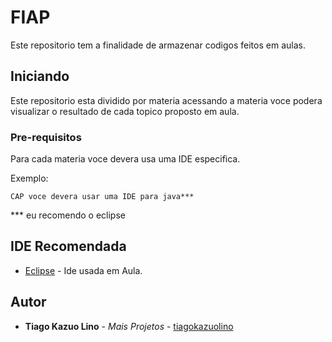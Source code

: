 # FIAP

Este repositorio tem a finalidade de armazenar codigos feitos em aulas.

## Iniciando

Este repositorio esta dividido por materia acessando a materia voce podera visualizar o resultado de cada topico proposto em aula.

### Pre-requisitos

Para cada materia voce devera usa uma IDE especifica.

Exemplo:

```
CAP voce devera usar uma IDE para java***
```
*** eu recomendo o eclipse

## IDE Recomendada

* [Eclipse](https://www.eclipse.org/downloads/download.php?file=/oomph/epp/2020-03/R/) - Ide usada em Aula.

## Autor

* **Tiago Kazuo Lino** - *Mais Projetos* - [tiagokazuolino](https://github.com/tiagokazuolino)
